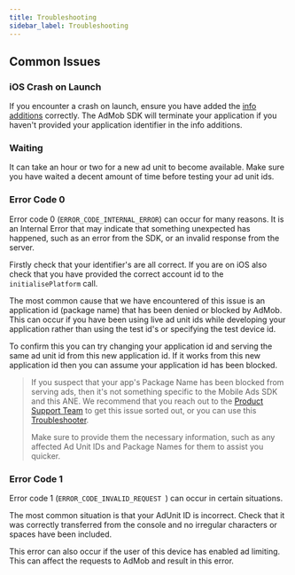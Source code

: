 ```yaml
---
title: Troubleshooting
sidebar_label: Troubleshooting
---
```



## Common Issues


### iOS Crash on Launch

If you encounter a crash on launch, ensure you have added the [info additions](add-the-extension#info-additions) correctly. The AdMob SDK will terminate your application if you haven't provided your application identifier in the info additions.


### Waiting

It can take an hour or two for a new ad unit to become available. Make sure you have waited a decent amount of time before testing your ad unit ids.



### Error Code 0

Error code 0 (`ERROR_CODE_INTERNAL_ERROR`) can occur for many reasons. It is an Internal Error that may indicate that something unexpected has happened, such as an error from the SDK, or an invalid response from the server.

Firstly check that your identifier's are all correct. If you are on iOS also check that you have provided the correct account id to the `initialisePlatform` call.

The most common cause that we have encountered of this issue is an application id (package name) that has been denied or blocked by AdMob. This can occur if you have been using live ad unit ids while developing your application rather than using the test id's or specifying the test device id. 

To confirm this you can try changing your application id and serving the same ad unit id from this new application id. If it works from this new application id then you can assume your application id has been blocked.  

>
> If you suspect that your app's Package Name has been blocked from serving ads, then it's not something specific to the Mobile Ads SDK and this ANE. We recommend that you reach out to the [Product Support Team](https://support.google.com/admob/contact/account_setup) to get this issue sorted out, or you can use this [Troubleshooter](https://support.google.com/admob/troubleshooter/6401922). 
> 
> Make sure to provide them the necessary information, such as any affected Ad Unit IDs and Package Names for them to assist you quicker.
>






### Error Code 1

Error code 1 (`ERROR_CODE_INVALID_REQUEST `) can occur in certain situations. 

The most common situation is that your AdUnit ID is incorrect. Check that it was correctly transferred from the console and no irregular characters or spaces have been included.

This error can also occur if the user of this device has enabled ad limiting. This can affect the requests to AdMob and result in this error.


